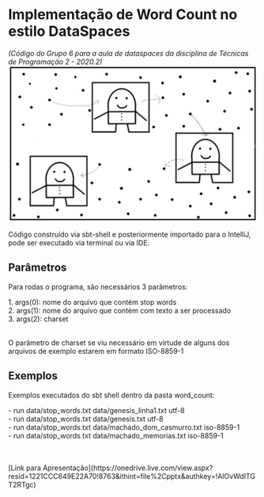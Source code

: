 # Implementação de Word Count no estilo DataSpaces
*(Código do Grupo 6 para a aula de dataspaces da disciplina de Técnicas de Programação 2 - 2020.2)*
![](/recursos/dataspaces.png)
<p>Código construído via sbt-shell e posteriormente importado para o IntelliJ, pode ser executado via terminal ou via IDE.</p>

## Parâmetros
<p>Para rodas o programa, são necessários 3 parâmetros:</p>
1. args(0): nome do arquivo que contém stop words<br />
2. args(1): nome do arquivo que contém com texto a ser processado<br />
3. args(2): charset<br />
<br />
<p>O parâmetro de charset se viu necessário em virtude de alguns dos arquivos de exemplo estarem em formato ISO-8859-1</p>

## Exemplos
<p>Exemplos executados do sbt shell dentro da pasta word_count:</p>
- run data/stop_words.txt data/genesis_linha1.txt utf-8<br />
- run data/stop_words.txt data/genesis.txt utf-8<br />
- run data/stop_words.txt data/machado_dom_casmurro.txt iso-8859-1<br />
- run data/stop_words.txt data/machado_memorias.txt iso-8859-1<br />
<br />
<br />
<p>[Link para Apresentação](https://onedrive.live.com/view.aspx?resid=1221CCC649E22A70!8763&ithint=file%2Cpptx&authkey=!AIOvWdITGT2RTgc)</p>

